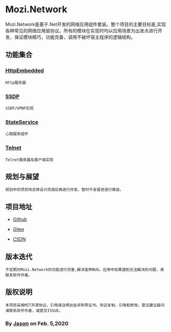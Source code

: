 # Mozi.Network

Mozi.Network是基于.Net开发的网络应用组件套装。整个项目的主要目标是,实现各种常见的网络应用层协议。所有的模块在实现时均以应用场景为出发点进行开发，保证模块精巧，功能完备，调用不破坏宿主程序的逻辑结构。

## 功能集合
### [HttpEmbedded][httpembedded]　　
	Http服务器
### [SSDP][ssdp] 　　
	SSDP/UPNP实现
### [StateService][stateservice]　　
	心跳服务组件
### [Telnet][telnet] 　　
	Telnet服务器及客户端实现

## 规划与展望
	规划中的项目待总体设计完成后再进行开发，暂时不会冒进进行推进。

## 项目地址

- [Github][github]

- [Gitee][gitee]

- [CSDN][codechina]

## 版本迭代
	不定期对Mozi.Network的功能进行完善,解决各种BUG。应用中如果遇到无法解决的问题，请联系软件作者。

## 版权说明
	本项目采用MIT开源协议，引用请注明出处并附带证书。欢迎复制，引用和修改。意见建议疑问请联系软件作者，或提交ISSUE。

### By [Jason][1] on Feb. 5,2020

[1]:mailto:brotherqian@163.com
[gitee]:https://gitee.com/myui_admin/mozi.git
[github]:https://github.com/MoziCoder/Mozi.HttpEmbedded.git
[codechina]:https://codechina.csdn.net/mozi/mozi.httpembedded.git
[httpembedded]:./Mozi.HttpEmbedded
[ssdp]:./Mozi.SSDP
[stateservice]:./Mozi.StateService
[telnet]:./Mozi.Telnet